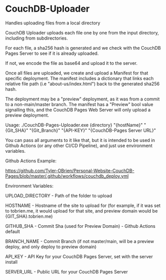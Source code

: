 # CouchDB-Uploader
Handles uploading files from a local directory


CouchDB Uploader uploads each file one by one from the input directory, including from subdirectories.

For each file, a sha256 hash is generated and we check with the CouchDB Pages Server to see if it is already uploaded.

If not, we encode the file as base64 and upload it to the server.

Once all files are uploaded, we create and upload a Manifest for that specific deployment. The manifest includes a dictionary that links each relative file path (i.e "about-us/index.html") back to the generated sha256 hash.

The deployment may be a "preview" deployment, as it was from a commit to a non-main/master branch. The manifest has a "Preview" bool value signalling this, and the CouchDB Pages Web Server will only upload a preview deployment. 


Usage: ./CouchDB-Pages-Uploader.exe {directory} "{hostName}" "{Git_SHA}" "{Git_Branch}" "{API-KEY}" "{CouchDB-Pages Server URL}"

You can pass all arguments to it like that, but it is intended to be used in Github Actions (or any other CI/CD Pipeline), and just use environment variables.


Github Actions Example:

https://github.com/Tyler-OBrien/Personal-Website-CouchDB-Pages/blob/master/.github/workflows/couchdb_deploy.yml


Environment Variables:

UPLOAD_DIRECTORY - Path of the folder to upload

HOSTNAME - Hostname of the site to upload for (for example, if it was set to tobrien.me, it would upload for that site, and preview domain would be {GIT_SHA}.tobrien.me)

GITHUB_SHA - Commit Sha (used for Preview Domain) - Github Actions default

BRANCH_NAME - Commit Branch (if not master/main, will be a preview deploy, and only deploy to preview domain)

API_KEY - API Key for your CouchDB Pages Server, set with the server install

SERVER_URL - Public URL for your CouchDB Pages Server
